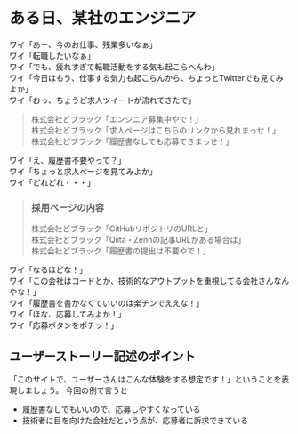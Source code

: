 # ある日、某社のエンジニア

ワイ「あー、今のお仕事、残業多いなぁ」  
ワイ「転職したいなぁ」  
ワイ「でも、疲れすぎて転職活動をする気も起こらへんわ」  
ワイ「今日はもう、仕事する気力も起こらんから、ちょっとTwitterでも見てみよか」  
ワイ「おっ、ちょうど求人ツイートが流れてきたで」

> 株式会社どブラック「エンジニア募集中やで！」  
> 株式会社どブラック「求人ページはこちらのリンクから見れまっせ！」  
> 株式会社どブラック「履歴書なしでも応募できまっせ！」

ワイ「え、履歴書不要やって？」  
ワイ「ちょっと求人ページを見てみよか」  
ワイ「どれどれ・・・」

> ### 採用ページの内容
> 株式会社どブラック「GitHubリポジトリのURLと」  
> 株式会社どブラック「Qiita・Zennの記事URLがある場合は」  
> 株式会社どブラック「履歴書の提出は不要やで！」

ワイ「なるほどな！」  
ワイ「この会社はコードとか、技術的なアウトプットを重視してる会社さんなんやな！」  
ワイ「履歴書を書かなくていいのは楽チンでええな！」  
ワイ「ほな、応募してみよか！」  
ワイ「応募ボタンをポチッ！」  

## ユーザーストーリー記述のポイント

「このサイトで、ユーザーさんはこんな体験をする想定です！」ということを表現しましょう。
今回の例で言うと

- 履歴書なしでもいいので、応募しやすくなっている
- 技術者に目を向けた会社だという点が、応募者に訴求できている
